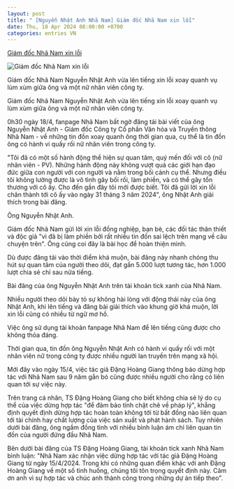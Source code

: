 ```yaml
---
layout: post
title: " [Nguyễn Nhật Anh Nhã Nam] Giám đốc Nhã Nam xin lỗi"
date: Thu, 18 Apr 2024 08:00:00 +0700
categories: entries VN
---
```

[Giám đốc Nhã Nam xin lỗi](https://znews.vn/giam-doc-nha-nam-xin-loi-post1470881.html)

![Giám đốc Nhã Nam xin lỗi](https://photo.znews.vn/w1250/Uploaded/lce_jwqqc/2024_04_18/z5358586068200_9f4859b7f2e2636a3fccd355f0f003c1.jpg)

Giám đốc Nhã Nam Nguyễn Nhật Anh vừa lên tiếng xin lỗi xoay quanh vụ lùm xùm giữa ông và một nữ nhân viên công ty.

Giám đốc Nhã Nam Nguyễn Nhật Anh vừa lên tiếng xin lỗi xoay quanh vụ lùm xùm giữa ông và một nữ nhân viên công ty.

0h30 ngày 18/4, fanpage Nhã Nam bất ngờ đăng tải bài viết của ông Nguyễn Nhật Anh - Giám đốc Công ty Cổ phần Văn hóa và Truyền thông Nhã Nam - về những tin đồn xoay quanh ông thời gian qua, cụ thể là tin đồn ông có hành vi quấy rối nữ nhân viên trong công ty.

"Tôi đã có một số hành động thể hiện sự quan tâm, quý mến đối với cô (nữ nhân viên - PV). Những hành động này không vượt quá các giới hạn đạo đức giữa con người với con người và nằm trong bối cảnh cụ thể. Nhưng điều tôi không lường được là vô tình gây bối rối, làm phiền, và có thể gây tổn thương với cô ấy. Cho đến gần đây tôi mới được biết. Tôi đã gửi lời xin lỗi chân thành tới cô ấy vào ngày 31 tháng 3 năm 2024", ông Nhật Anh giải thích trong bài đăng.

Ông Nguyễn Nhật Anh.

Giám đốc Nhã Nam gửi lời xin lỗi đồng nghiệp, bạn bè, các đối tác thân thiết và độc giả "vì đã bị làm phiền bởi rất nhiều tin đồn sai lệch trên mạng về câu chuyện trên". Ông cũng coi đây là bài học để hoàn thiện mình.

Dù được đăng tải vào thời điểm khá muộn, bài đăng này nhanh chóng thu hút sự quan tâm của người theo dõi, đạt gần 5.000 lượt tương tác, hơn 1.000 lượt chia sẻ chỉ sau nửa tiếng.

Bài đăng của ông Nguyễn Nhật Anh trên tài khoản tick xanh của Nhã Nam.

Nhiều người theo dõi bày tỏ sự không hài lòng với động thái này của ông Nhật Anh, khi lên tiếng và đăng bài giải thích vào khung giờ khá muộn, lời xin lỗi cũng có nhiều từ ngữ mơ hồ.

Việc ông sử dụng tài khoản fanpage Nhã Nam để lên tiếng cũng được cho không thỏa đáng.

Thời gian qua, tin đồn ông Nguyễn Nhật Anh có hành vi quấy rối với một nhân viên nữ trong công ty được nhiều người lan truyền trên mạng xã hội.

Mới đây vào ngày 15/4, việc tác giả Đặng Hoàng Giang thông báo dừng hợp tác với Nhã Nam sau 9 năm gắn bó cũng được nhiều người cho rằng có liên quan tới sự việc này.

Trên trang cá nhân, TS Đặng Hoàng Giang cho biết không chia sẻ lý do cụ thể của việc dừng hợp tác "để đảm bảo tính chặt chẽ về pháp lý", khẳng định quyết định dừng hợp tác hoàn toàn không tới từ bất đồng nào liên quan tới tài chính hay chất lượng của việc sản xuất và phát hành sách. Tuy nhiên dưới bài đăng, ông ngầm đồng tình với nhiều bình luận ám chỉ liên quan tin đồn của người đứng đầu Nhã Nam.

Bên dưới bài đăng của TS Đặng Hoàng Giang, tài khoản tick xanh Nhã Nam bình luận: "Nhã Nam xác nhận việc dừng hợp tác với tác giả Đặng Hoàng Giang từ ngày 15/4/2024. Trong khi có những quan điểm khác với anh Đặng Hoàng Giang về một số tình huống, chúng tôi tôn trọng quyết định này. Cảm ơn anh vì sự hợp tác và chúc anh thành công trong những dự án tiếp theo".

